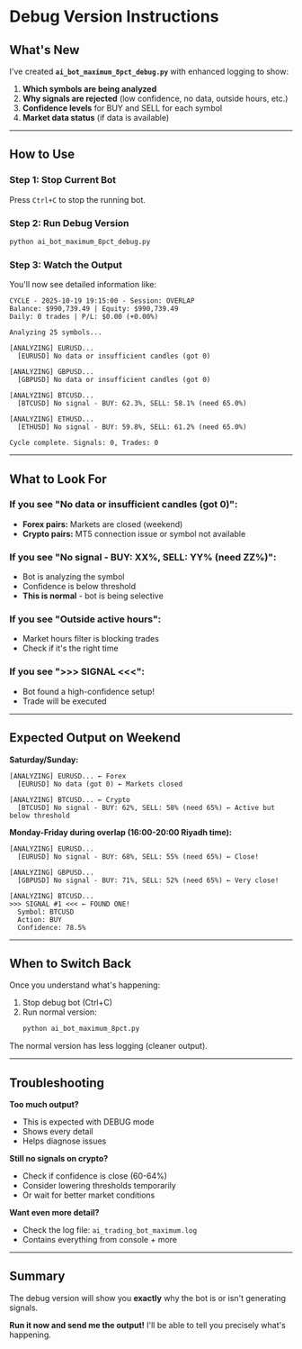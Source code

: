 # Debug Version Instructions

## What's New

I've created **`ai_bot_maximum_8pct_debug.py`** with enhanced logging to show:

1. **Which symbols are being analyzed**
2. **Why signals are rejected** (low confidence, no data, outside hours, etc.)
3. **Confidence levels** for BUY and SELL for each symbol
4. **Market data status** (if data is available)

---

## How to Use

### Step 1: Stop Current Bot

Press `Ctrl+C` to stop the running bot.

### Step 2: Run Debug Version

```bash
python ai_bot_maximum_8pct_debug.py
```

### Step 3: Watch the Output

You'll now see detailed information like:

```
CYCLE - 2025-10-19 19:15:00 - Session: OVERLAP
Balance: $990,739.49 | Equity: $990,739.49
Daily: 0 trades | P/L: $0.00 (+0.00%)

Analyzing 25 symbols...

[ANALYZING] EURUSD...
  [EURUSD] No data or insufficient candles (got 0)

[ANALYZING] GBPUSD...
  [GBPUSD] No data or insufficient candles (got 0)

[ANALYZING] BTCUSD...
  [BTCUSD] No signal - BUY: 62.3%, SELL: 58.1% (need 65.0%)

[ANALYZING] ETHUSD...
  [ETHUSD] No signal - BUY: 59.8%, SELL: 61.2% (need 65.0%)

Cycle complete. Signals: 0, Trades: 0
```

---

## What to Look For

### **If you see "No data or insufficient candles (got 0)":**
- **Forex pairs:** Markets are closed (weekend)
- **Crypto pairs:** MT5 connection issue or symbol not available

### **If you see "No signal - BUY: XX%, SELL: YY% (need ZZ%)":**
- Bot is analyzing the symbol
- Confidence is below threshold
- **This is normal** - bot is being selective

### **If you see "Outside active hours":**
- Market hours filter is blocking trades
- Check if it's the right time

### **If you see ">>> SIGNAL <<<":**
- Bot found a high-confidence setup!
- Trade will be executed

---

## Expected Output on Weekend

**Saturday/Sunday:**
```
[ANALYZING] EURUSD... ← Forex
  [EURUSD] No data (got 0) ← Markets closed

[ANALYZING] BTCUSD... ← Crypto
  [BTCUSD] No signal - BUY: 62%, SELL: 58% (need 65%) ← Active but below threshold
```

**Monday-Friday during overlap (16:00-20:00 Riyadh time):**
```
[ANALYZING] EURUSD...
  [EURUSD] No signal - BUY: 68%, SELL: 55% (need 65%) ← Close!

[ANALYZING] GBPUSD...
  [GBPUSD] No signal - BUY: 71%, SELL: 52% (need 65%) ← Very close!

[ANALYZING] BTCUSD...
>>> SIGNAL #1 <<< ← FOUND ONE!
  Symbol: BTCUSD
  Action: BUY
  Confidence: 78.5%
```

---

## When to Switch Back

Once you understand what's happening:

1. Stop debug bot (Ctrl+C)
2. Run normal version:
   ```bash
   python ai_bot_maximum_8pct.py
   ```

The normal version has less logging (cleaner output).

---

## Troubleshooting

**Too much output?**
- This is expected with DEBUG mode
- Shows every detail
- Helps diagnose issues

**Still no signals on crypto?**
- Check if confidence is close (60-64%)
- Consider lowering thresholds temporarily
- Or wait for better market conditions

**Want even more detail?**
- Check the log file: `ai_trading_bot_maximum.log`
- Contains everything from console + more

---

## Summary

The debug version will show you **exactly** why the bot is or isn't generating signals.

**Run it now and send me the output!** I'll be able to tell you precisely what's happening.
